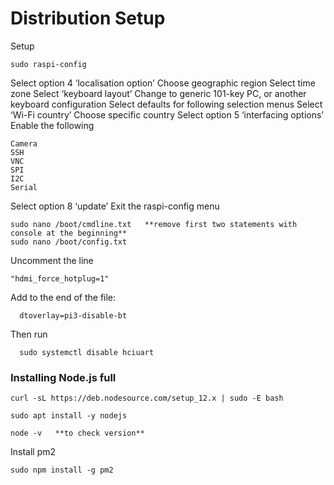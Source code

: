 # Distribution Setup

Setup

```text
sudo raspi-config
```

Select option 4 ‘localisation option’ Choose geographic region Select time zone Select ‘keyboard layout’ Change to generic 101-key PC, or another keyboard configuration Select defaults for following selection menus Select ‘Wi-Fi country’ Choose specific country Select option 5 ‘interfacing options’ Enable the following

```text
Camera
SSH
VNC
SPI
I2C
Serial
```

Select option 8 ‘update’ Exit the raspi-config menu

```text
sudo nano /boot/cmdline.txt   **remove first two statements with console at the beginning**
sudo nano /boot/config.txt
```

Uncomment the line

```text
"hdmi_force_hotplug=1"
```

Add to the end of the file:

```text
  dtoverlay=pi3-disable-bt
```

Then run

```text
  sudo systemctl disable hciuart
```

### Installing Node.js full

```text
curl -sL https://deb.nodesource.com/setup_12.x | sudo -E bash

sudo apt install -y nodejs

node -v   **to check version**
```

Install pm2

```text
sudo npm install -g pm2
```

